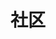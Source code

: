 ---
title: "社区"
description: "Apache ShenYu社区"
subDesc: "高性能微服务API网关"
sidebar:
  - title: '订阅邮件'
    link: 'subscribe-email'
  - title: '代码规范'
    link: 'code-conduct'
  - title: 'Issue与PR规范'
    link: 'issue-pr'
  - title: 'Contributor指南'
    link: 'contributor'
  - title: 'Committer指南'
    link: 'committer'
  - title: '发布指南'
    link: 'release'
  - title: '提名Committer'
    link: 'vote-committer'
  - title: '开通双因素认证'
    link: '2fa'
  - title: '签署ICLA'
    link: 'icla'
    
    
# draft: true
---